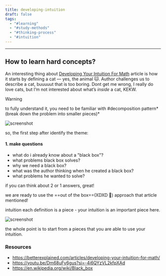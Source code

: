 ```yaml
---
title: developing-intuition
draft: false
tags:
  - "#learning"
  - "#study-methods"
  - "#thinking-process"
  - "#intuition"
---
```


---

## How to learn hard concepts?

An interesting thing about [Developing Your Intuition For Math](https://betterexplained.com/articles/developing-your-intuition-for-math/) article is how it starts by defining a cat — yes, the animal 🐱. Author challenges us to describe a cat, buuuuut that is too boring. Dont get me wrong, I really do love cats, but I’m not interested about what’s _inside_ a cat, KEKW.

> [!warning]
> to fully understand it, you need to be familiar with #decomposition pattern*(break down the problem into smaller pieces)*

![screenshot](/images/Screenshot%202024-11-15%20at%2021.02.11.png)

so, the first step after identify the theme:

#### 1. make questions

- what do i already know about a "black box"?
- what problems black box solves?
- why we need a black box?
- what was the author thinking when he created a black box?
- what problems he wanted to solve?

if you can think about 2 or 1 answers, great!

we are ready to use the ==out of the box==(XDXD 🥁) approach that article mentioned!

intuition
each definition is a piece - your intuition is an important piece here.

![screenshot](/images/Screenshot%202024-11-15%20at%2021.44.29.png)

the whole point is to start from a pieces that you are able to use your intuition.

### Resources

- https://betterexplained.com/articles/developing-your-intuition-for-math/
- https://youtu.be/Dm68uFy6gus?si=-4i6QYzVL2kfpXAd
- https://en.wikipedia.org/wiki/Black_box
